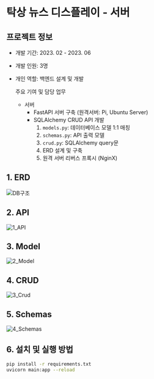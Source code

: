 # 탁상 뉴스 디스플레이 - 서버

## 프로젝트 정보

- 개발 기간: 2023. 02 - 2023. 06
- 개발 인원: 3명
- 개인 역할: 백엔드 설계 및 개발

  주요 기여 및 담당 업무
   * 서버
     - FastAPI 서버 구축 (원격서버: Pi, Ubuntu Server)
     - SQLAlchemy CRUD API 개발
       1. `models.py`: 데이터베이스 모델 1:1 매칭 
       2. `schemas.py`: API 출력 모델
       3. `crud.py`: SQLAlchemy query문
       4. ERD 설계 및 구축
       5. 원격 서버 리버스 프록시 (NginX)

## 1. ERD

![DB구조](https://github.com/user-attachments/assets/510a6185-d2d7-4123-b89e-8360b077158b)

## 2. API

![1_API](https://github.com/user-attachments/assets/d99c9768-7adb-41c0-afdb-38d9b3ab5484)

## 3. Model

![2_Model](https://github.com/user-attachments/assets/07b08255-ffa3-494b-9abb-fa7c81c1a8b2)

## 4. CRUD

![3_Crud](https://github.com/user-attachments/assets/8852d716-00c5-4894-bb40-7b83afeedf82)

## 5. Schemas

![4_Schemas](https://github.com/user-attachments/assets/6cf84971-c86b-485e-a873-951869f87f9d)

## 6. 설치 및 실행 방법

```bash
pip install -r requirements.txt
uvicorn main:app --reload
```

